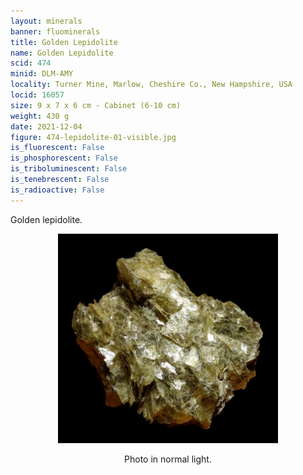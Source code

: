 ```yaml
---
layout: minerals
banner: fluominerals
title: Golden Lepidolite
name: Golden Lepidolite
scid: 474
minid: DLM-AMY
locality: Turner Mine, Marlow, Cheshire Co., New Hampshire, USA
locid: 16057
size: 9 x 7 x 6 cm - Cabinet (6-10 cm)
weight: 430 g
date: 2021-12-04
figure: 474-lepidolite-01-visible.jpg
is_fluorescent: False
is_phosphorescent: False
is_triboluminescent: False
is_tenebrescent: False
is_radioactive: False
---
```

Golden lepidolite.

<figure style='text-align:center; margin:0 auto; width:100%'>
 <img width='70%' src='/img/minerals/474-lepidolite-01-visible.jpg'>
 <figcaption style='padding:1em 0 2em'>Photo in normal light.</figcaption>
</figure>

